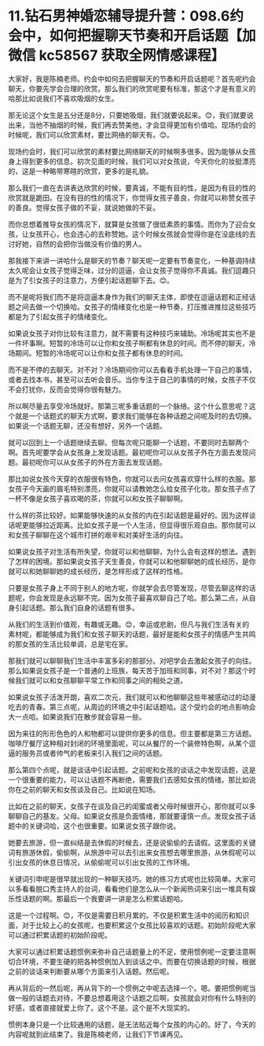 # 11.钻石男神婚恋辅导提升营：098.6约会中，如何把握聊天节奏和开启话题【加微信 kc58567 获取全网情感课程】

大家好，我是陈楠老师。约会中如何去把握聊天的节奏和开启话题呢？首先呢约会聊天，你要先学会合理的欣赏。那么我们的欣赏呢要有标准，那这个才是有意义的哈那比如说我们不喜欢吸烟的女生。

那无论这个女生是五分还是8分，只要她吸烟，我们就要说起来。😊，我们就要说出来，当他不抽烟的时候，我们再去赞美他，才会显得更加有价值哈。现场约会的时候呢，我们可以欣赏素材，要比网络的聊天有。😊。

现场约会时，我们可以欣赏的素材要比网络聊天的时候啊多很多。因为能够从女孩身上得到更多的信息。初次见面的时候，我们可以对女孩说，今天你化的妆挺漂亮的，这是一种略带寒暄的欣赏，更多的是礼貌。

那么我们一直在去讲表达欣赏的时候，要真诚，不能有目的性，是因为有目的性的欣赏就是跪田。在没有目的性的情况下，你觉得女孩子善良，你就可以称赞女孩子的善良。觉得女孩子做的不妥，就说她做的不妥。

而你总想着推导女孩的情况下，就算是女孩做了很低素质的事情。而你为了迎合女孩，让女孩开心，也会违心的去称赞她。这个时候女孩就会觉得你是在没底线的去讨好她，自然的会把你当做没有价值的男人。

那我接下来讲一讲哈什么是聊天的节奏？聊天呢一定要有节奏变化，一种基调持续太久呢会让女孩子觉得乏味，过分的逗逼，会让女孩子觉得你不真诚。我们逗趣只是为了引女孩子的注意力，方便引起话题聊下去。😊。

而不是呢将我们而不是将逗逼本身作为我们的聊天主体，即使在逗逼话题和正经话题之间去做一个切换哈。女孩子的情绪变化也是一种节奏，打压推进推拉这些技巧都是为了引起女孩子的情绪变化。

如果说女孩子对你比较有注意力，就不需要有这种技巧来辅助。冷场呢其实也不是一件坏事啊。短暂的冷场可以让你和女孩子啊都有休息的时间。而不停的聊天，冷场期间。短暂的冷场呢可以让你和女孩子都有休息的时间。

而不是不停的去聊天。对不对？冷场期间你可以去看看手机处理一下自己的事情，或者去找本书，甚至可以去听会音乐。当你专注于自己的事情的时候，女孩子不仅不会打扰你，反而会觉得你很有魅力。

所以啊尽量去享受冷场就好。那第三呢多重话题的一个脉络。这个什么意思呢？这个就是一个话题式的聊天方式啊，要求我们能够在各种话题之间呢及时的去切换。如果说一个话题无聊，还没有想好，另外一个话题。

就可以回到上一个话题继续去聊。但每次呢只能聊一个话题，不要同时去聊两个啊。首先呢要学会从女孩身上发现话题。最初呢你可以从女孩子外在方面去发现问题。最初呢你可以从女孩子的外在方面去发现话题。

那比如说女孩今天穿的衣服很有特色，你就可以去问女孩喜欢穿什么样的衣服。那女孩子今天画的眉毛特别漂亮，你就可以请教她怎么给女孩子化妆。那女孩子点了一杯不像是女孩子喜欢喝的茶，你就可以和女孩子聊聊啊。

什么样的茶比较好。如果能够快速的从女孩的内在引起话题是最好的。因为这样谈话呢更能够拉近距离。比如女孩子是一个人生活，但显得很乐观自由。那你就可以和女孩子聊聊在这个城市打拼的艰辛和对美好生活的向往。

如果说女孩子对生活有所失望，你就可以和他聊聊，为什么会有这样的想法。遇到了怎样的困境。那如果说女孩子天生善良，你就可以和他聊聊她的成长经历，是你就可以和她聊聊她的成长经历，是怎样形成了这样的性格。

只要是女孩子身上不同于别人的地方呢，你就学会去尽管发现，尽管去聊这样的话题呢，你会发现是永远聊不完。因为女孩子最喜欢聊自己了哈。那么第二点，从自身引起话题。那么我们自身的话题有很多。

从我们的生活到价值观，有趣或无趣。😊，幸运或悲剧，但凡与我们生活有关的素材呢，都能够成为我们和女孩子聊天的话题，最好是能和女孩子的情感产生共鸣的那女孩的生活比较单调，总是宅在家。

那我们就可以聊聊我们生活中丰富多彩的那部分。对吧学会去激起女孩子的向往。那么如果说女孩子是一个普通的上班族，每天苦于加班和同事，对不对？那这个时候我们就可以和女孩聊聊平常工作和同事之间的相处之道。

如果说女孩子活泼开朗，喜欢二次元，我们就可以和他聊聊这些年被感动过的动漫吃去的青春。第三点呢，从周边的环境之中引起话题哈。这个受约会的地点影响会大一点哈。如果说我们在散步就会容易一些。

因为来往的形形色色的人和物都可以提供你更多的信息。但主要都是第三方话题。咖啡厅餐厅这种相对封闭的环境里面呢，可以从餐厅的一个装修特色啊，从某个逗逼的服务员或者帅气的老板来引入我们之间的话题。

那么第四个点呢，就是谈话中引起话题。之前呢和女孩的谈话之中发现话题，这是一个很重要的能力，可以让话题不再断绝，需要我们去感知女孩的情绪。那比如说你在之前的聊天和女孩谈及自己。比如说在知场。

比如在之前的聊天，女孩子在谈及自己的闺蜜或者父母时候很开心，那你就可以多聊聊自己的基友。父母。如果说女孩是负面情绪，那就要谨慎一点。发现女孩子话题中的关键词哈，这个也很重要。如果说女孩子跟你说。

她要去旅游，但一直纠结是去休假的时候去，还是说偷偷的去请假。这里面的关键词有旅游休假，偷偷啊，从旅游中可以去引出来女孩想去哪里旅游，从休假呢可以引出女孩的休息日情况，从偷偷呢可以引出女孩的工作环境。

关键词引申呢是很早就出现的一种聊天技巧。她的练习方式呢也比较简单。大家可以多看看脱口秀主持人的台词，看看他们是怎么从一个新闻热词来引出一堆具有娱乐性话题的啊。那最后一个我要讲一讲是怎么积累话题哈。

这是一个过程啊。😊，不仅是需要日积月累的。不仅是积累生活中的阅历和知识面，对于比较上心的女孩呢，也要积累这个女孩比较喜欢的话题。初始阶段呢大家可以通过积累话题的初始阶段呢。

大家可以通过积累话题惯例来弥补自己话题量上的不足，使用惯例呢一定要注意啊切合环境，不要生硬的把各种惯例加入到谈话之中。而要在切换话题的时候，根据之前的谈话来判断要从哪个方面来引入话题。然后呢。

再从背后的一然后呢，再从背下的一个惯例之中呢去选择一个。嗯。要把惯例呢当做一般的话题去对待，不要总想着用这个话题之后啊，女孩就会对你有什么特别的好感，或者直接就爱上你了。这个不是。这个是不大现实的。

惯例本身只是一个比较通用的话题，是无法贴近每个女孩的内心的。好了，今天的内容呢就到此结束了。我是陈楠老师，让我们下节课再见。

